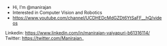 - Hi, I’m @manirajan
- Interested in Computer Vision and Robotics
- https://www.youtube.com/channel/UCDHEDcMdGZDt6YtSaFF__hQ/videos

Linkedin: https://www.linkedin.com/in/manirajan-vaiyapuri-b61316114/
Twitter: https://twitter.com/Manirajan_
<!---
manirajanvn/manirajanvn is a ✨ special ✨ repository because its `README.md` (this file) appears on your GitHub profile.
You can click the Preview link to take a look at your changes.
--->

